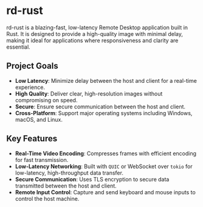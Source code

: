 # rd-rust

rd-rust is a blazing-fast, low-latency Remote Desktop application built in Rust. It is designed to provide a high-quality image with minimal delay, making it ideal for applications where responsiveness and clarity are essential.

## Project Goals

- **Low Latency**: Minimize delay between the host and client for a real-time experience.
- **High Quality**: Deliver clear, high-resolution images without compromising on speed.
- **Secure**: Ensure secure communication between the host and client.
- **Cross-Platform**: Support major operating systems including Windows, macOS, and Linux.


## Key Features

- **Real-Time Video Encoding**: Compresses frames with efficient encoding for fast transmission.
- **Low-Latency Networking**: Built with `QUIC` or WebSocket over `tokio` for low-latency, high-throughput data transfer.
- **Secure Communication**: Uses TLS encryption to secure data transmitted between the host and client.
- **Remote Input Control**: Capture and send keyboard and mouse inputs to control the host machine.
